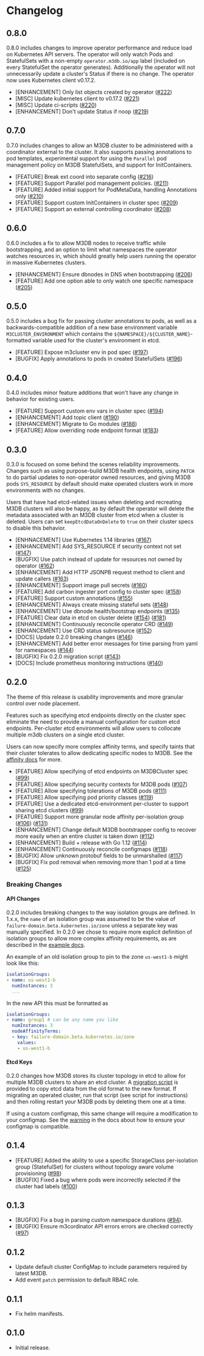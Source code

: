 # Changelog

## 0.8.0

0.8.0 includes changes to improve operator performance and reduce load on Kubernetes API servers. The operator will only
watch Pods and StatefulSets with a non-empty `operator.m3db.io/app` label (included on every StatefulSet the operator
generates). Additionally the operator will not unnecessarily update a cluster's Status if there is no change. The
operator now uses Kubernetes client v0.17.2.

* [ENHANCEMENT] Only list objects created by operator ([#222][222])
* [MISC] Update kubernetes client to v0.17.2 ([#221][221])
* [MISC] Update ci-scripts ([#220][220])
* [ENHANCEMENT] Don't update Status if noop ([#219][219])

## 0.7.0

0.7.0 includes changes to allow an M3DB cluster to be administered with a coordinator external to the cluster. It also
supports passing annotations to pod templates, experimental support for using the `Parallel` pod management policy on
M3DB StatefulSets, and support for InitContainers.

* [FEATURE] Break ext coord into separate config ([#216][216])
* [FEATURE] Support Parallel pod management policies. ([#211][211])
* [FEATURE] Added initial support for PodMetaData, handling Annotations only ([#210][210])
* [FEATURE] Support custom InitContainers in cluster spec ([#209][209])
* [FEATURE] Support an external controlling coordinator ([#208][208])


## 0.6.0

0.6.0 includes a fix to allow M3DB nodes to receive traffic while bootstrapping, and an option to limit what namespaces
the operator watches resources in, which should greatly help users running the operator in massive Kubernetes clusters.

* [ENHANCEMENT] Ensure dbnodes in DNS when bootstrapping ([#206][206])
* [FEATURE] Add one option able to only watch one specific namespace ([#205][205])


## 0.5.0

0.5.0 includes a bug fix for passing cluster annotations to pods, as well as a backwards-compatible addition of a new
base environment variable `M3CLUSTER_ENVIRONMENT` which contains the `${NAMESPACE}/${CLUSTER_NAME}`-formatted variable
used for the cluster's environment in etcd.

* [FEATURE] Expose m3cluster env in pod spec ([#197][197])
* [BUGFIX] Apply annotations to pods in created StatefulSets ([#196][196])

## 0.4.0

0.4.0 includes minor feature additions that won't have any change in behavior for existing users.

* [FEATURE] Support custom env vars in cluster spec ([#194][194])
* [ENHANCEMENT] Add topic client ([#190][190])
* [ENHANCEMENT] Migrate to Go modules ([#188][188])
* [FEATURE] Allow overriding node endpoint format ([#183][183])

## 0.3.0

0.3.0 is focused on some behind the scenes reliability improvements. Changes such as using purpose-build M3DB health
endpoints, using `PATCH` to do partial updates to non-operator owned resources, and giving M3DB pods `SYS_RESOURCE` by
default should make operated clusters work in more environments with no changes.

Users that have had etcd-related issues when deleting and recreating M3DB clusters will also be happy, as by default the
operator will delete the metadata associated with an M3DB cluster from etcd when a cluster is deleted. Users can set
`keepEtcdDataOnDelete` to `true` on their cluster specs to disable this behavior.

* [ENHNACEMENT] Use Kubernetes 1.14 libraries ([#167][167])
* [ENHANCEMENT] Add SYS_RESOURCE if security context not set ([#147][147])
* [BUGFIX] Use patch instead of update for resources not owned by operator ([#162][162])
* [ENHANCEMENT] Add HTTP JSONPB request method to client and update callers ([#163][163])
* [ENHANCEMENT] Support image pull secrets ([#160][160])
* [FEATURE] Add carbon ingester port config to cluster spec ([#158][158])
* [FEATURE] Support custom annotations ([#155][155])
* [ENHANCEMENT] Always create missing stateful sets ([#148][148])
* [ENHANCEMENT] Use dbnode health/bootstrap endpoints ([#135][135])
* [FEATURE] Clear data in etcd on cluster delete ([#154][154]) ([#181][181])
* [ENHANCEMENT] Continuously reconcile operator CRD ([#149][149])
* [ENHANCEMENT] Use CRD status subresource ([#152][152])
* [DOCS] Update 0.2.0 breaking changes ([#146][146])
* [ENHANCEMENT] Add better error messages for time parsing from yaml for namespaces ([#144][144])
* [BUGFIX] Fix 0.2.0 migration script ([#143][143])
* [DOCS] Include prometheus monitoring instructions ([#140][140])

## 0.2.0

The theme of this release is usability improvements and more granular control over node placement.

Features such as specifying etcd endpoints directly on the cluster spec eliminate the need to provide a manual
configuration for custom etcd endpoints. Per-cluster etcd environments will allow users to collocate multiple m3db
clusters on a single etcd cluster.

Users can now specify more complex affinity terms, and specify taints that their cluster tolerates to allow dedicating
specific nodes to M3DB. See the [affinity docs][affinity-docs] for more.

* [FEATURE] Allow specifying of etcd endpoints on M3DBCluster spec ([#99][99])
* [FEATURE] Allow specifying security contexts for M3DB pods ([#107][107])
* [FEATURE] Allow specifying tolerations of M3DB pods ([#111][111])
* [FEATURE] Allow specifying pod priority classes ([#119][119])
* [FEATURE] Use a dedicated etcd-environment per-cluster to support sharing etcd clusters ([#99][99])
* [FEATURE] Support more granular node affinity per-isolation group ([#106][106]) ([#131][131])
* [ENHANCEMENT] Change default M3DB bootstrapper config to recover more easily when an entire cluster is taken down
  ([#112][112])
* [ENHANCEMENT] Build + release with Go 1.12 ([#114][114])
* [ENHANCEMENT] Continuously reconcile configmaps ([#118][118])
* [BUGFIX] Allow unknown protobuf fields to be unmarshalled ([#117][117])
* [BUGFIX] Fix pod removal when removing more than 1 pod at a time ([#125][125])

### Breaking Changes

#### API Changes

0.2.0 includes breaking changes to the way isolation groups are defined. In 1.x.x, the `name` of an isolation group was
assumed to be the value of `failure-domain.beta.kubernetes.io/zone` unless a separate key was manually specified. In
0.2.0 we chose to require more explicit definition of isolation groups to allow more complex affinity requirements, as
are described in the [example docs][affinity-docs].

An example of an old isolation group to pin to the zone `us-west1-b` might look like this:

```yaml
isolationGroups:
- name: us-west1-b
  numInstances: 3
  ...
```

In the new API this must be formatted as
```yaml
isolationGroups:
- name: group1 # can be any name you like
  numInstances: 3
  nodeAffinityTerms:
  - key: failure-domain.beta.kubernetes.io/zone
    values:
    - us-west1-b
```


#### Etcd Keys

0.2.0 changes how M3DB stores its cluster topology in etcd to allow for multiple M3DB clusters to share an etcd cluster.
A [migration script][etcd-migrate] is provided to copy etcd data from the old format to the new format. If migrating an
operated cluster, run that script (see script for instructions) and then rolling restart your M3DB pods by deleting them
one at a time.

If using a custom configmap, this same change will require a modification to your configmap. See the
[warning][configmap-warning] in the docs about how to ensure your configmap is compatible.

## 0.1.4

* [FEATURE] Added the ability to use a specific StorageClass per-isolation group (StatefulSet) for clusters without
  topology aware volume provisioning ([#98][98])
* [BUGFIX] Fixed a bug where pods were incorrectly selected if the cluster had labels ([#100][100])

## 0.1.3

* [BUGFIX] Fix a bug in parsing custom namespace durations ([#94][94]).
* [BUGFIX] Ensure m3cordinator API errors errors are checked correctly ([#97][97])

## 0.1.2

* Update default cluster ConfigMap to include parameters required by latest M3DB.
* Add event `patch` permission to default RBAC role.

## 0.1.1

* Fix helm manifests.

## 0.1.0

* Initial release.

[affinity-docs]: https://operator.m3db.io/configuration/node_affinity/
[etcd-migrate]: https://github.com/m3db/m3db-operator/blob/master/scripts/migrate_etcd_0.1_0.2.sh
[configmap-warning]: https://operator.m3db.io/configuration/configuring_m3db/#environment-warning

[94]: https://github.com/m3db/m3db-operator/pull/94
[97]: https://github.com/m3db/m3db-operator/pull/97
[98]: https://github.com/m3db/m3db-operator/pull/98
[99]: https://github.com/m3db/m3db-operator/pull/99
[100]: https://github.com/m3db/m3db-operator/pull/100
[106]: https://github.com/m3db/m3db-operator/pull/106
[107]: https://github.com/m3db/m3db-operator/pull/107
[111]: https://github.com/m3db/m3db-operator/pull/111
[112]: https://github.com/m3db/m3db-operator/pull/112
[114]: https://github.com/m3db/m3db-operator/pull/114
[117]: https://github.com/m3db/m3db-operator/pull/117
[118]: https://github.com/m3db/m3db-operator/pull/118
[119]: https://github.com/m3db/m3db-operator/pull/119
[125]: https://github.com/m3db/m3db-operator/pull/125
[131]: https://github.com/m3db/m3db-operator/pull/131
[135]: https://github.com/m3db/m3db-operator/pull/135
[140]: https://github.com/m3db/m3db-operator/pull/140
[141]: https://github.com/m3db/m3db-operator/pull/141
[143]: https://github.com/m3db/m3db-operator/pull/143
[144]: https://github.com/m3db/m3db-operator/pull/144
[146]: https://github.com/m3db/m3db-operator/pull/146
[147]: https://github.com/m3db/m3db-operator/pull/147
[148]: https://github.com/m3db/m3db-operator/pull/148
[149]: https://github.com/m3db/m3db-operator/pull/149
[150]: https://github.com/m3db/m3db-operator/pull/150
[152]: https://github.com/m3db/m3db-operator/pull/152
[154]: https://github.com/m3db/m3db-operator/pull/154
[155]: https://github.com/m3db/m3db-operator/pull/155
[158]: https://github.com/m3db/m3db-operator/pull/158
[160]: https://github.com/m3db/m3db-operator/pull/160
[162]: https://github.com/m3db/m3db-operator/pull/162
[163]: https://github.com/m3db/m3db-operator/pull/163
[167]: https://github.com/m3db/m3db-operator/pull/167
[169]: https://github.com/m3db/m3db-operator/pull/169
[181]: https://github.com/m3db/m3db-operator/pull/181
[183]: https://github.com/m3db/m3db-operator/pull/183
[188]: https://github.com/m3db/m3db-operator/pull/188
[190]: https://github.com/m3db/m3db-operator/pull/190
[194]: https://github.com/m3db/m3db-operator/pull/194
[196]: https://github.com/m3db/m3db-operator/pull/196
[197]: https://github.com/m3db/m3db-operator/pull/197
[205]: https://github.com/m3db/m3db-operator/pull/205
[206]: https://github.com/m3db/m3db-operator/pull/206
[208]: https://github.com/m3db/m3db-operator/pull/208
[209]: https://github.com/m3db/m3db-operator/pull/209
[210]: https://github.com/m3db/m3db-operator/pull/210
[211]: https://github.com/m3db/m3db-operator/pull/211
[216]: https://github.com/m3db/m3db-operator/pull/216
[219]: https://github.com/m3db/m3db-operator/pull/219
[220]: https://github.com/m3db/m3db-operator/pull/220
[221]: https://github.com/m3db/m3db-operator/pull/221
[222]: https://github.com/m3db/m3db-operator/pull/222
